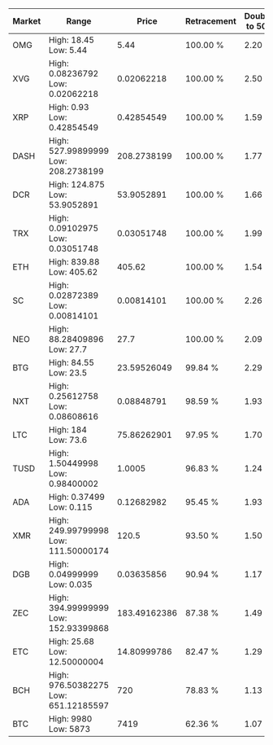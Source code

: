 | Market | Range | Price| Retracement | Doubles to 50% |
| --- | --- | --- | --- | --- |
| OMG | High: 18.45<br />Low: 5.44 | 5.44 | 100.00 % | 2.20 |
| XVG | High: 0.08236792<br />Low: 0.02062218 | 0.02062218 | 100.00 % | 2.50 |
| XRP | High: 0.93<br />Low: 0.42854549 | 0.42854549 | 100.00 % | 1.59 |
| DASH | High: 527.99899999<br />Low: 208.2738199 | 208.2738199 | 100.00 % | 1.77 |
| DCR | High: 124.875<br />Low: 53.9052891 | 53.9052891 | 100.00 % | 1.66 |
| TRX | High: 0.09102975<br />Low: 0.03051748 | 0.03051748 | 100.00 % | 1.99 |
| ETH | High: 839.88<br />Low: 405.62 | 405.62 | 100.00 % | 1.54 |
| SC | High: 0.02872389<br />Low: 0.00814101 | 0.00814101 | 100.00 % | 2.26 |
| NEO | High: 88.28409896<br />Low: 27.7 | 27.7 | 100.00 % | 2.09 |
| BTG | High: 84.55<br />Low: 23.5 | 23.59526049 | 99.84 % | 2.29 |
| NXT | High: 0.25612758<br />Low: 0.08608616 | 0.08848791 | 98.59 % | 1.93 |
| LTC | High: 184<br />Low: 73.6 | 75.86262901 | 97.95 % | 1.70 |
| TUSD | High: 1.50449998<br />Low: 0.98400002 | 1.0005 | 96.83 % | 1.24 |
| ADA | High: 0.37499<br />Low: 0.115 | 0.12682982 | 95.45 % | 1.93 |
| XMR | High: 249.99799998<br />Low: 111.50000174 | 120.5 | 93.50 % | 1.50 |
| DGB | High: 0.04999999<br />Low: 0.035 | 0.03635856 | 90.94 % | 1.17 |
| ZEC | High: 394.99999999<br />Low: 152.93399868 | 183.49162386 | 87.38 % | 1.49 |
| ETC | High: 25.68<br />Low: 12.50000004 | 14.80999786 | 82.47 % | 1.29 |
| BCH | High: 976.50382275<br />Low: 651.12185597 | 720 | 78.83 % | 1.13 |
| BTC | High: 9980<br />Low: 5873 | 7419 | 62.36 % | 1.07 |
